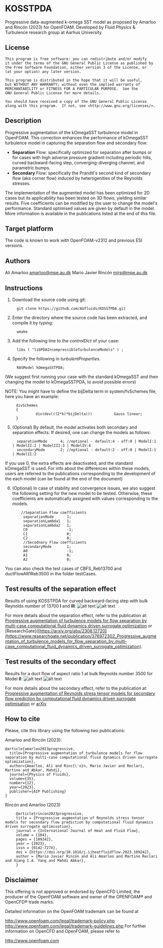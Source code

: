 # KOSSTPDA
Progressive data-augmented k-omega SST model
as proposed by Amarloo and Rincón (2023) for OpenFOAM.
Developed by Fluid Physics & Turbulence research group at Aarhus University.


## License
    This program is free software: you can redistribute and/or modify
    it under the terms of the GNU General Public License as published by
    the Free Software Foundation, either version 3 of the License, or
    (at your option) any later version.

    This program is distributed in the hope that it will be useful,
    but WITHOUT ANY WARRANTY; without even the implied warranty of
    MERCHANTABILITY or FITNESS FOR A PARTICULAR PURPOSE.  See the
    GNU General Public License for more details.

    You should have received a copy of the GNU General Public License
    along with this program.  If not, see <http://www.gnu.org/licenses/>.

## Description
Progressive augmentation of the kOmegaSST turbulence model in OpenFOAM.
This correction enhances the performance of kOmegaSST turbulence model in 
capturing the separation flow and secondary flow:
- **Separation** Flow: specifically optimized for separation after bumps or for cases with high adverse pressure gradient
  including periodic hills, curved backward-facing step, converging-diverging channel, and parametric bumps.
- **Secondary** Flow: specifically the Prandtl's second kind of secondary flow (aka corner flow) induced by heterogenities of the Reynolds stresses.


 
The implementation of the augmented model has been optimized for 2D cases but 
its applicability has been tested on 3D flows, yielding similar results.
Five coefficients can be modified by the user to change the model's performance. 
Standard optimised values are given by default in the model.
More information is available in the publications listed at the end of this file.

## Target platform
The code is known to work with OpenFOAM-v2312 and previous ESI versions.

## Authors
Ali Amarloo <amarloo@mpe.au.dk>
Mario Javier Rincón <mjrp@mpe.au.dk>

## Instructions

1. Download the source code using git:

         git clone https://github.com/AUfluids/KOSSTPDA.git

2. Enter the directory where the source code has been extracted, and compile it by typing: 

         wmake

3. Add the following line to the _controlDict_ of your case:

         libs ( "libPDAIncompressibleTurbulenceModels" ) ;

4. Specify the following in _turbulentProperties_.

         RASModel kOmegaSSTPDA;
   
(We suggest first running your case with the standard kOmegaSST and then changing the model to kOmegaSSTPDA, to avoid possible errors)

NOTE: You might have to define the bijDelta term in system/fvSchemes file, here you have an example:

         divSchemes
         {
                  div(dev(((2*k)*bijDelta)))          Gauss linear;
         }

5. (Optional) By default, the model activates both secondary and separation effects. If desired, one can change the models as follows: 

         separationMode      4; //optional - default:4 - off:0 | ModelI:1 | ModelII:2 | ModelIII:3 | ModelIV:4
         secondaryMode       2; //optional - default:2 - off:0 | ModelI:1 | ModelII:2
   
If you use 0, the extra effects are deactivated, and the standard kOmegaSST is used.
For info about the differences within these models, users are referred to the publications corresponding to the development of the each model (can be found at the end of the document)
   
6. (Optional) In case of stability and convergence issues, we also suggest the following setting for the new model to be tested.
   Otherwise, these coefficients are automatically assigned with values corresponding to the models. 

           //Separation Flow coefficients
            separationMode      1; 
            separationLambda1   1;              
            separationLambda2   1;              
            C0                  -1;             
            C1                  0;             
            C2                  0;             
            //Secodnary Flow coefficients
            secondaryMode       1; 
            A0                  -1;             
            A1                  0;              
            A2                  0;             



You can also check the test cases of CBFS_Reb13700 and ductFlowAR1Reb3500 in the folder testCases.

## Test results of the separation effect

Results of using KOSSTPDA for curved backward-facing step with bulk Reynolds number of 13700 **I** and **III**:
![alt text](https://github.com/AUfluids/KOSSTPDA/blob/main/testCases/CBFS_Reb13700/contours_comparisonCBFS.png)
![alt text](https://github.com/AUfluids/KOSSTPDA/blob/main/testCases/CBFS_Reb13700/quantitative_comparison_CBFS.png)

For more details about the separation effect, refer to the publication at: 
[Progressive augmentation of turbulence models for flow separation by multi-case computational fluid dynamics driven surrogate optimization](https://doi.org/10.1063/5.0174470)
or [ResearchGate]([https://arxiv.org/abs/2308.12720](https://www.researchgate.net/publication/376972302_Progressive_augmentation_of_turbulence_models_for_flow_separation_by_multi-case_computational_fluid_dynamics_driven_surrogate_optimization).


## Test results of the secondary effect

Results for a duct flow of aspect ratio 1 at bulk Reynolds number 3500 for Model **II**:
![alt text](https://github.com/AUfluids/KOSSTPDA/blob/main/testCases/ductFlowAR1Reb3500/SD_u.png)
![alt text](https://github.com/AUfluids/KOSSTPDA/blob/main/testCases/ductFlowAR1Reb3500/SD_profiles.png)

For more details about the secondary effect, refer to the publication at: 
[Progressive augmentation of Reynolds stress tensor models for secondary flow prediction by computational fluid dynamics driven surrogate optimisation](https://doi.org/10.1016/j.ijheatfluidflow.2023.109242)
or [arXiv](https://arxiv.org/abs/2308.12720)

## How to cite
Please, cite this library using the following two publications: 

Amarloo and Rincón (2023):

    @article{amarloo2023progressive,
      title={Progressive augmentation of turbulence models for flow separation by multi-case computational fluid dynamics driven surrogate optimization},
      author={Amarloo, Ali and Rinc{\'o}n, Mario Javier and Reclari, Martino and Abkar, Mahdi},
      journal={Physics of Fluids},
      volume={35},
      number={12},
      year={2023},
      publisher={AIP Publishing}
    }

Rincón and Amarloo (2023)

         @article{rincon2023progressive,
         title = {Progressive augmentation of Reynolds stress tensor models for secondary flow prediction by computational fluid dynamics driven surrogate optimisation},
         journal = {International Journal of Heat and Fluid Flow},
         volume = {104},
         pages = {109242},
         year = {2023},
         issn = {0142-727X},
         doi = {https://doi.org/10.1016/j.ijheatfluidflow.2023.109242},
         author = {Mario Javier Rincón and Ali Amarloo and Martino Reclari and Xiang I.A. Yang and Mahdi Abkar},
         }


## Disclaimer
This offering is not approved or endorsed by OpenCFD Limited, the producer of the OpenFOAM software and owner of the OPENFOAM® and OpenCFD® trade marks.

Detailed information on the OpenFOAM trademark can be found at

http://www.openfoam.com/legal/trademark-policy.php
http://www.openfoam.com/legal/trademark-guidelines.php
For further information on OpenCFD and OpenFOAM, please refer to

http://www.openfoam.com
